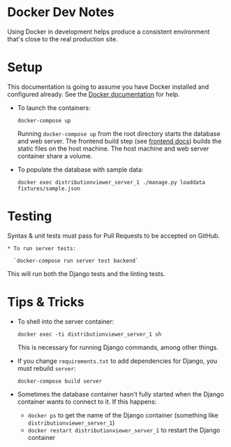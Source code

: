 Docker Dev Notes
================

Using Docker in development helps produce a consistent environment that's close
to the real production site.

Setup
=====

This documentation is going to assume you have Docker installed and configured
already. See the [Docker documentation][docker-docs] for help.

[docker-docs]: https://docs.docker.com/

* To launch the containers:

  `docker-compose up`

  Running `docker-compose up` from the root directory starts the database and
  web server. The frontend build step (see [frontend docs](../docs/frontend.md))
  builds the static files on the host machine. The host machine and web server
  container share a volume.

* To populate the database with sample data:

  `docker exec distributionviewer_server_1 ./manage.py loaddata fixtures/sample.json`

Testing
=======

Syntax & unit tests must pass for Pull Requests to be accepted on GitHub.

    * To run server tests:

      `docker-compose run server test backend`

This will run both the Django tests and the linting tests.


Tips & Tricks
=============

* To shell into the server container:

  `docker exec -ti distributionviewer_server_1 sh`

  This is necessary for running Django commands, among other things.

* If you change `requirements.txt` to add dependencies for Django, you must rebuild `server`:

  `docker-compose build server`

* Sometimes the database container hasn't fully started when the Django container wants to connect to it. If this happens:

  * `docker ps` to get the name of the Django container (something like `distributionviewer_server_1`)
  * `docker restart distributionviewer_server_1` to restart the Django container
